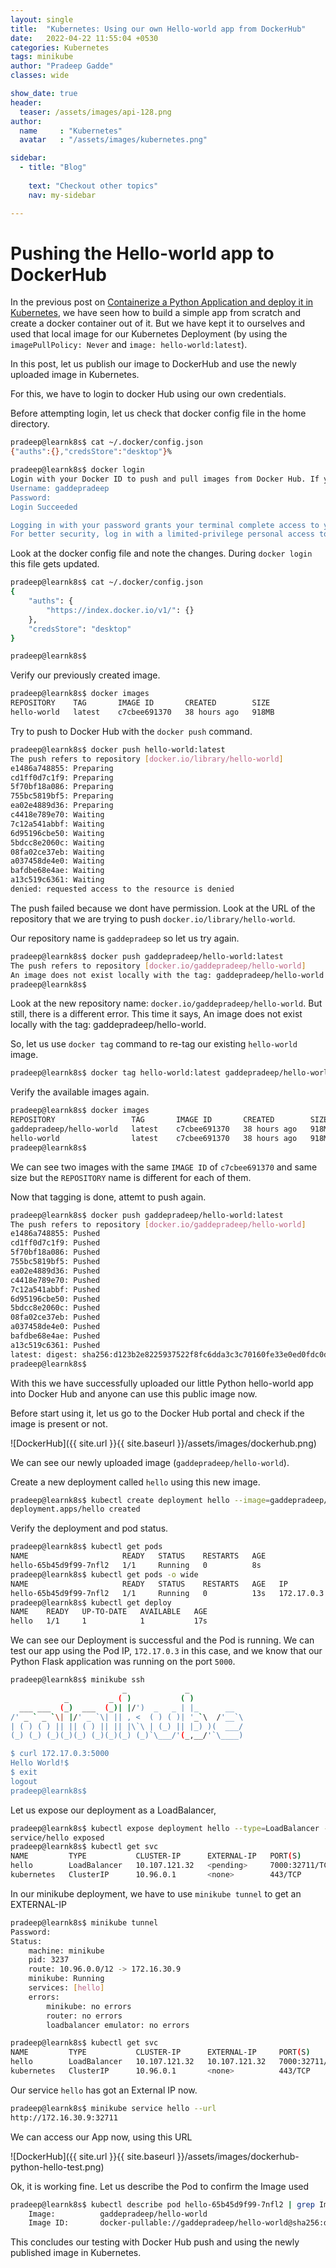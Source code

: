 ```yaml
---
layout: single
title:  "Kubernetes: Using our own Hello-world app from DockerHub"
date:   2022-04-22 11:55:04 +0530
categories: Kubernetes
tags: minikube
author: "Pradeep Gadde"
classes: wide

show_date: true
header:
  teaser: /assets/images/api-128.png
author:
  name     : "Kubernetes"
  avatar   : "/assets/images/kubernetes.png"

sidebar:
  - title: "Blog"
   
    text: "Checkout other topics"
    nav: my-sidebar

---
```


# Pushing the Hello-world app to DockerHub
In the previous post on [Containerize a Python Application and deploy it in Kubernetes](https://pradeepgadde.com/blog/kubernetes/2022/04/20/containerize-a-python-app-and-run-in-k8s.html), we have seen how to build a simple app from scratch and create a docker container out of it. But we have kept it to ourselves and used that local image for our Kubernetes Deployment (by using the `imagePullPolicy: Never` and `image: hello-world:latest`).

In this post, let us publish our image to DockerHub and use the newly uploaded image in Kubernetes.

For this, we have to login to docker Hub using our own credentials. 

Before attempting login, let us check that docker config file in the home directory.

```sh
pradeep@learnk8s$ cat ~/.docker/config.json 
{"auths":{},"credsStore":"desktop"}%
```

```sh
pradeep@learnk8s$ docker login             
Login with your Docker ID to push and pull images from Docker Hub. If you don't have a Docker ID, head over to https://hub.docker.com to create one.
Username: gaddepradeep
Password: 
Login Succeeded

Logging in with your password grants your terminal complete access to your account. 
For better security, log in with a limited-privilege personal access token. Learn more at https://docs.docker.com/go/access-tokens/
```
Look at the docker config file and note the changes. During `docker login` this file gets updated.

```sh
pradeep@learnk8s$ cat ~/.docker/config.json
{
	"auths": {
		"https://index.docker.io/v1/": {}
	},
	"credsStore": "desktop"
}

pradeep@learnk8s$ 
```

Verify our previously created image.

```sh
pradeep@learnk8s$ docker images
REPOSITORY    TAG       IMAGE ID       CREATED        SIZE
hello-world   latest    c7cbee691370   38 hours ago   918MB
```

Try to push to Docker Hub with the `docker push` command.
```sh
pradeep@learnk8s$ docker push hello-world:latest
The push refers to repository [docker.io/library/hello-world]
e1486a748855: Preparing 
cd1ff0d7c1f9: Preparing 
5f70bf18a086: Preparing 
755bc5819bf5: Preparing 
ea02e4889d36: Preparing 
c4418e789e70: Waiting 
7c12a541abbf: Waiting 
6d95196cbe50: Waiting 
5bdcc8e2060c: Waiting 
08fa02ce37eb: Waiting 
a037458de4e0: Waiting 
bafdbe68e4ae: Waiting 
a13c519c6361: Waiting 
denied: requested access to the resource is denied
```
The push failed because we dont have permission. Look at the URL of the repository that we are trying to push `docker.io/library/hello-world`.

Our repository name is `gaddepradeep` so let us try again.

```sh
pradeep@learnk8s$ docker push gaddepradeep/hello-world:latest
The push refers to repository [docker.io/gaddepradeep/hello-world]
An image does not exist locally with the tag: gaddepradeep/hello-world
pradeep@learnk8s$
```
Look at the new repository name: `docker.io/gaddepradeep/hello-world`.
But still, there is a different error. This time it says, An image does not exist locally with the tag: gaddepradeep/hello-world.

So, let us use `docker tag` command to re-tag our existing `hello-world` image.

```sh
pradeep@learnk8s$ docker tag hello-world:latest gaddepradeep/hello-world:latest
```
Verify the available images again.
```sh
pradeep@learnk8s$ docker images                                   
REPOSITORY                 TAG       IMAGE ID       CREATED        SIZE
gaddepradeep/hello-world   latest    c7cbee691370   38 hours ago   918MB
hello-world                latest    c7cbee691370   38 hours ago   918MB
pradeep@learnk8s$ 
```
We can see two images with the same `IMAGE ID` of `c7cbee691370` and same size but the `REPOSITORY` name is different for each of them.

Now that tagging is done, attemt to push again.
```sh
pradeep@learnk8s$ docker push gaddepradeep/hello-world:latest     
The push refers to repository [docker.io/gaddepradeep/hello-world]
e1486a748855: Pushed 
cd1ff0d7c1f9: Pushed 
5f70bf18a086: Pushed 
755bc5819bf5: Pushed 
ea02e4889d36: Pushed 
c4418e789e70: Pushed 
7c12a541abbf: Pushed 
6d95196cbe50: Pushed 
5bdcc8e2060c: Pushed 
08fa02ce37eb: Pushed 
a037458de4e0: Pushed 
bafdbe68e4ae: Pushed 
a13c519c6361: Pushed 
latest: digest: sha256:d123b2e8225937522f8fc6dda3c3c70160fe33e0ed0fdc0df8aedf07db076a3c size: 3049
pradeep@learnk8s$ 
```
With this we have successfully uploaded our little Python hello-world app into Docker Hub and  anyone can use this public image now.

Before start using it, let us go to the Docker Hub portal and check if the image is present or not.

![DockerHub]({{ site.url }}{{ site.baseurl }}/assets/images/dockerhub.png)

We can see our newly uploaded image (`gaddepradeep/hello-world`).

Create a new deployment called `hello` using this new image.
```sh
pradeep@learnk8s$ kubectl create deployment hello --image=gaddepradeep/hello-world
deployment.apps/hello created
```

Verify the deployment and pod status.
```sh
pradeep@learnk8s$ kubectl get pods  
NAME                     READY   STATUS    RESTARTS   AGE
hello-65b45d9f99-7nfl2   1/1     Running   0          8s
pradeep@learnk8s$ kubectl get pods -o wide
NAME                     READY   STATUS    RESTARTS   AGE   IP           NODE       NOMINATED NODE   READINESS GATES
hello-65b45d9f99-7nfl2   1/1     Running   0          13s   172.17.0.3   minikube   <none>           <none>
pradeep@learnk8s$ kubectl get deploy      
NAME    READY   UP-TO-DATE   AVAILABLE   AGE
hello   1/1     1            1           17s
```
We can see our Deployment is successful and the Pod is running.
We can test our app using the Pod IP, `172.17.0.3` in this case, and we know that our Python Flask application was running on the port `5000`.

```sh
pradeep@learnk8s$ minikube ssh
                         _             _            
            _         _ ( )           ( )           
  ___ ___  (_)  ___  (_)| |/')  _   _ | |_      __  
/' _ ` _ `\| |/' _ `\| || , <  ( ) ( )| '_`\  /'__`\
| ( ) ( ) || || ( ) || || |\`\ | (_) || |_) )(  ___/
(_) (_) (_)(_)(_) (_)(_)(_) (_)`\___/'(_,__/'`\____)

$ curl 172.17.0.3:5000
Hello World!$ 
$ exit
logout
pradeep@learnk8s$ 
```

Let us expose our deployment as a LoadBalancer,
```sh
pradeep@learnk8s$ kubectl expose deployment hello --type=LoadBalancer --port=7000 --target-port=5000 --name=hello
service/hello exposed
pradeep@learnk8s$ kubectl get svc
NAME         TYPE           CLUSTER-IP      EXTERNAL-IP   PORT(S)          AGE
hello        LoadBalancer   10.107.121.32   <pending>     7000:32711/TCP   4s
kubernetes   ClusterIP      10.96.0.1       <none>        443/TCP          6h22m
```

In our minikube deployment, we have to use `minikube tunnel` to get an EXTERNAL-IP
```sh
pradeep@learnk8s$ minikube tunnel
Password:
Status:	
	machine: minikube
	pid: 3237
	route: 10.96.0.0/12 -> 172.16.30.9
	minikube: Running
	services: [hello]
    errors: 
		minikube: no errors
		router: no errors
		loadbalancer emulator: no errors

```

```sh
pradeep@learnk8s$ kubectl get svc
NAME         TYPE           CLUSTER-IP      EXTERNAL-IP     PORT(S)          AGE
hello        LoadBalancer   10.107.121.32   10.107.121.32   7000:32711/TCP   4m8s
kubernetes   ClusterIP      10.96.0.1       <none>          443/TCP          6h26m
```
Our service `hello` has got an External IP now.

```sh
pradeep@learnk8s$ minikube service hello --url
http://172.16.30.9:32711
```
We can access our App now, using this URL

![DockerHub]({{ site.url }}{{ site.baseurl }}/assets/images/dockerhub-python-hello-test.png)

Ok, it is working fine.
Let us describe the Pod to confirm the Image used 
```sh
pradeep@learnk8s$ kubectl describe pod hello-65b45d9f99-7nfl2 | grep Image
    Image:          gaddepradeep/hello-world
    Image ID:       docker-pullable://gaddepradeep/hello-world@sha256:d123b2e8225937522f8fc6dda3c3c70160fe33e0ed0fdc0df8aedf07db076a3c
```
This concludes our testing with Docker Hub push and using the newly published image in Kubernetes.

